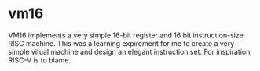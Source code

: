 # vm16

VM16 implements a very simple 16-bit register and 16 bit instruction-size RISC
machine. This was a learning expirement for me to create a very simple vitual machine
and design an elegant instruction set. For inspiration, RISC-V is to blame.
